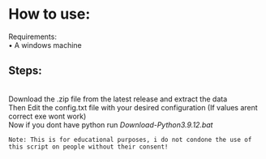 # How to use:

Requirements:\
• A windows machine


## Steps:
\
Download the .zip file from the latest release and extract the data\
Then Edit the config.txt file with your desired configuration (If values arent correct exe wont work)\
Now if you dont have python run *Download-Python3.9.12.bat*

```
Note: This is for educational purposes, i do not condone the use of this script on people without their consent!
```
